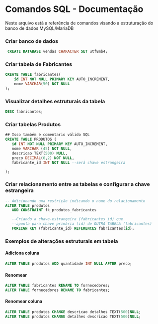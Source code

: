 # Comandos SQL - Documentação

Neste arquivo está a referência de comandos visando a estruturação do banco de dados MySQL/MariaDB

### Criar banco de dados

```sql
 CREATE DATABASE vendas CHARACTER SET utf8mb4;
```

### Criar tabela de Fabricantes

```sql
CREATE TABLE fabricantes(
    id INT NOT NULL PRIMARY KEY AUTO_INCREMENT,
    nome VARCHAR(50) NOT NULL
);
```

### Visualizar detalhes estruturais da tabela

```sql
DESC fabricantes;
```

### Criar tabelas Produtos

```sql
## Isso também é comentario válido SQL
CREATE TABLE PRODUTOS (
   id INT NOT NULL PRIMARY KEY AUTO_INCREMENT,
   nome VARCHAR (45) NOT NULL,
   descricao TEXT(500) NULL,
   preco DECIMAL(6,2) NOT NULL,
   fabricante_id INT NOT NULL --será chave estrangeira

);
```

### Criar relacionamento entre as tabelas e configurar a chave estrangeira

```sql
-- Adicionando uma restrição indicando o nome do relacionamento
ALTER TABLE produtos
   ADD CONSTRAINT fk_produtos_fabricantes

   --Criando a chave-estrangeira (fabricantes_id) que 
   --aponta para chave primária (id) de OUTRA TABELA (fabricantes)
   FOREIGN KEY (fabricante_id) REFERENCES fabricantes(id);
```

### Exemplos de alterações estruturais em tabela

#### Adiciona coluna

```sql
ALTER TABLE produtos ADD quantidade INT NULL AFTER preco;
```

#### Renomear 

```sql
ALTER TABLE fabricantes RENAME TO fornecedores;
ALTER TABLE fornecedores RENAME TO fabricantes;
```

#### Renomear coluna

```sql
ALTER TABLE produtos CHANGE descricao detalhes TEXT(500)NULL;
ALTER TABLE produtos CHANGE detalhes descricao TEXT(500)NULL;
```













